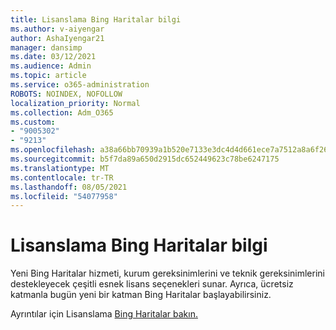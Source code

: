 ```yaml
---
title: Lisanslama Bing Haritalar bilgi
ms.author: v-aiyengar
author: AshaIyengar21
manager: dansimp
ms.date: 03/12/2021
ms.audience: Admin
ms.topic: article
ms.service: o365-administration
ROBOTS: NOINDEX, NOFOLLOW
localization_priority: Normal
ms.collection: Adm_O365
ms.custom:
- "9005302"
- "9213"
ms.openlocfilehash: a38a66bb70939a1b520e7133e3dc4d4d661ece7a7512a8a6f263bcc365c71165
ms.sourcegitcommit: b5f7da89a650d2915dc652449623c78be6247175
ms.translationtype: MT
ms.contentlocale: tr-TR
ms.lasthandoff: 08/05/2021
ms.locfileid: "54077958"
---
```

# <a name="learn-about-bing-maps-licensing"></a>Lisanslama Bing Haritalar bilgi

Yeni Bing Haritalar hizmeti, kurum gereksinimlerini ve teknik gereksinimlerini destekleyecek çeşitli esnek lisans seçenekleri sunar. Ayrıca, ücretsiz katmanla bugün yeni bir katman Bing Haritalar başlayabilirsiniz.

Ayrıntılar için Lisanslama [Bing Haritalar bakın.](https://go.microsoft.com/fwlink/?linkid=2150203)
